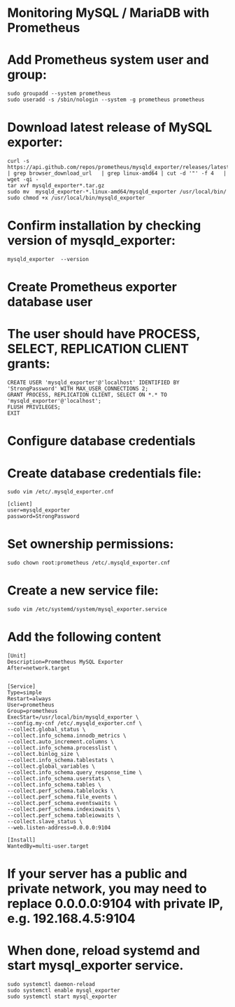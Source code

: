 # Monitoring MySQL / MariaDB with Prometheus

# Add Prometheus system user and group:
```
sudo groupadd --system prometheus
sudo useradd -s /sbin/nologin --system -g prometheus prometheus
```
# Download latest release of MySQL exporter:
```
curl -s https://api.github.com/repos/prometheus/mysqld_exporter/releases/latest   | grep browser_download_url   | grep linux-amd64 | cut -d '"' -f 4   | wget -qi -
tar xvf mysqld_exporter*.tar.gz
sudo mv  mysqld_exporter-*.linux-amd64/mysqld_exporter /usr/local/bin/
sudo chmod +x /usr/local/bin/mysqld_exporter
```

# Confirm installation by checking version of mysqld_exporter:
```
mysqld_exporter  --version
```


# Create Prometheus exporter database user

# The user should have PROCESS, SELECT, REPLICATION CLIENT grants:
```
CREATE USER 'mysqld_exporter'@'localhost' IDENTIFIED BY 'StrongPassword' WITH MAX_USER_CONNECTIONS 2;
GRANT PROCESS, REPLICATION CLIENT, SELECT ON *.* TO 'mysqld_exporter'@'localhost';
FLUSH PRIVILEGES;
EXIT
```

# Configure database credentials

# Create database credentials file:
```
sudo vim /etc/.mysqld_exporter.cnf
```
```
[client]
user=mysqld_exporter
password=StrongPassword
```
# Set ownership permissions:
```
sudo chown root:prometheus /etc/.mysqld_exporter.cnf
```

# Create a new service file:
```
sudo vim /etc/systemd/system/mysql_exporter.service
```

# Add the following content
```
[Unit]
Description=Prometheus MySQL Exporter
After=network.target


[Service]
Type=simple
Restart=always
User=prometheus
Group=prometheus
ExecStart=/usr/local/bin/mysqld_exporter \
--config.my-cnf /etc/.mysqld_exporter.cnf \
--collect.global_status \
--collect.info_schema.innodb_metrics \
--collect.auto_increment.columns \
--collect.info_schema.processlist \
--collect.binlog_size \
--collect.info_schema.tablestats \
--collect.global_variables \
--collect.info_schema.query_response_time \
--collect.info_schema.userstats \
--collect.info_schema.tables \
--collect.perf_schema.tablelocks \
--collect.perf_schema.file_events \
--collect.perf_schema.eventswaits \
--collect.perf_schema.indexiowaits \
--collect.perf_schema.tableiowaits \
--collect.slave_status \
--web.listen-address=0.0.0.0:9104

[Install]
WantedBy=multi-user.target
```

# If your server has a public and private network, you may need to replace 0.0.0.0:9104 with private IP, e.g. 192.168.4.5:9104


# When done, reload systemd and start mysql_exporter service.
```
sudo systemctl daemon-reload
sudo systemctl enable mysql_exporter
sudo systemctl start mysql_exporter
```
